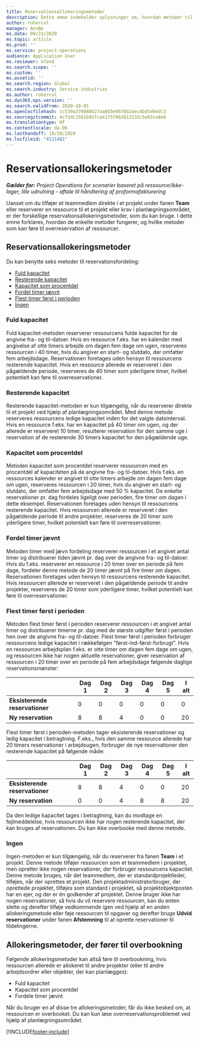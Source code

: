 ```yaml
---
title: Reservationsallokeringsmetoder
description: Dette emne indeholder oplysninger om, hvordan metoder til reservationsfordeling fungerer i Project Operations.
author: ruhercul
manager: AnnBe
ms.date: 09/23/2020
ms.topic: article
ms.prod: ''
ms.service: project-operations
audience: Application User
ms.reviewer: kfend
ms.search.scope: ''
ms.custom: ''
ms.assetid: ''
ms.search.region: Global
ms.search.industry: Service industries
ms.author: ruhercul
ms.dyn365.ops.version: ''
ms.search.validFrom: 2020-10-01
ms.openlocfilehash: cc539a376088627aa8d3e9678b2aec4bd5d0edc3
ms.sourcegitcommit: 4cf1dc1561b92fca4175f0b3813133c5e63ce8e6
ms.translationtype: HT
ms.contentlocale: da-DK
ms.lasthandoff: 10/28/2020
ms.locfileid: "4121481"
---
```

# <a name="booking-allocation-methods"></a>Reservationsallokeringsmetoder

_**Gælder for:** Project Operations for scenarier baseret på ressource/ikke-lager, lille udrulning - aftale til håndtering af proformafakturering_

Uanset om du tilføjer et teammedlem direkte i et projekt under fanen **Team** eller reserverer en ressource til et projekt eller krav i planlægningsområdet, er der forskellige reservationsallokeringsmetoder, som du kan bruge. I dette emne forklares, hvordan de enkelte metoder fungerer, og hvilke metoder som kan føre til overreservation af ressourcer.

## <a name="booking-allocation-methods"></a>Reservationsallokeringsmetoder

Du kan benytte seks metoder til reservationsfordeling:

- [Fuld kapacitet](#full)
- [Resterende kapacitet](#remaining)
- [Kapacitet som procentdel](#percentage)
- [Fordel timer jævnt](#evenly)
- [Flest timer først i perioden](#front)
- [Ingen](#none)

### <a name="full-capacity"></a><a name="full"></a>Fuld kapacitet 
Fuld kapacitet-metoden reserverer ressourcens fulde kapacitet for de angivne fra- og til-datoer. Hvis en ressource f.eks. har en kalender med angivelse af otte timers arbejde om dagen fem dage om ugen, reserveres ressourcen i 40 timer, hvis du angiver en start- og slutdato, der omfatter fem arbejdsdage. Reservationen foretages uden hensyn til ressourcens resterende kapacitet. Hvis en ressource allerede er reserveret i den pågældende periode, reserveres de 40 timer som yderligere timer, hvilket potentielt kan føre til overreservationer.

### <a name="remaining-capacity"></a><a name="remaining"></a>Resterende kapacitet
Resterende kapacitet-metoden er kun tilgængelig, når du reserverer direkte til et projekt ved hjælp af planlægningsområdet. Med denne metode reserveres ressourcens ledige kapacitet inden for det valgte datointerval. Hvis en ressource f.eks. har en kapacitet på 40 timer om ugen, og der allerede er reserveret 10 timer, resulterer reservation for den samme uge i reservation af de resterende 30 timers kapacitet for den pågældende uge.

### <a name="percentage-capacity"></a><a name="percentage"></a>Kapacitet som procentdel
Metoden kapacitet som procentdel reserverer ressourcen med en procentdel af kapaciteten på de angivne fra- og til-datoer. Hvis f.eks. en ressources kalender er angivet til otte timers arbejde om dagen fem dage om ugen, reserveres ressourcen i 20 timer, hvis du angiver en start- og slutdato, der omfatter fem arbejdsdage med 50 % kapacitet. De enkelte reservationer pr. dag fordeles ligeligt over perioden, fire timer om dagen i dette eksempel. Reservationen foretages uden hensyn til ressourcens resterende kapacitet. Hvis ressourcen allerede er reserveret i den pågældende periode til andre projekter, reserveres de 20 timer som yderligere timer, hvilket potentielt kan føre til overreservationer.

### <a name="evenly-distribute-hours"></a><a name="evenly"></a>Fordel timer jævnt
Metoden timer med jævn fordeling reserverer ressourcen i et angivet antal timer og distribuerer tiden jævnt pr. dag over de angivne fra- og til-datoer. Hvis du f.eks. reserverer en ressource i 20 timer over en periode på fem dage, fordeler denne metode de 20 timer jævnt på fire timer om dagen. Reservationen foretages uden hensyn til ressourcens resterende kapacitet. Hvis ressourcen allerede er reserveret i den pågældende periode til andre projekter, reserveres de 20 timer som yderligere timer, hvilket potentielt kan føre til overreservationer.

### <a name="front-load-hours"></a><a name="front"></a>Flest timer først i perioden
Metoden flest timer først i perioden reserverer ressourcen i et angivet antal timer og distribuerer timerne pr. dag med de største udgifter først i perioden hen over de angivne fra- og til-datoer. Flest timer først i perioden forbruger ressourcens ledige kapacitet i rækkefølgen "først-ind-først-forbrugt". Hvis en ressources arbejdsplan f.eks. er otte timer om dagen fem dage om ugen, og ressourcen ikke har nogen aktuelle reservationer, giver reservation af ressourcen i 20 timer over en periode på fem arbejdsdage følgende daglige reservationsmønster: 

|                           |    Dag 1    |    Dag 2    |    Dag 3    |    Dag 4    |    Dag 5    |    I alt    |
|---------------------------|-------------|-------------|-------------|-------------|-------------|-------------|
|    **Eksisterende reservationer**    |    0        |    0        |    0        |    0        |    0        |    0        |
|    **Ny reservation**          |    8        |    8        |    4        |    0        |    0        |    20       |

Flest timer først i perioden-metoden tager eksisterende reservationer og ledig kapacitet i betragtning. F.eks., hvis den samme ressource allerede har 20 timers reservationer i arbejdsugen, forbruger de nye reservationer den resterende kapacitet på følgende måde:

|                     | Dag 1 | Dag 2 | Dag 3 | Dag 4 | Dag 5 | I alt |
|---------------------|-------|-------|-------|-------|-------|-------|
| **Eksisterende reservationer** | 8     | 8     | 4     | 0     | 0     | 20    |
| **Ny reservation**       | 0     | 0     | 4     | 8     | 8     | 20    |

Da den ledige kapacitet tages i betragtning, kan du modtage en fejlmeddelelse, hvis ressourcen ikke har nogen resterende kapacitet, der kan bruges af reservationen. Du kan ikke overbooke med denne metode.

### <a name="none"></a><a name="none"></a>Ingen
Ingen-metoden er kun tilgængelig, når du reserverer fra fanen **Team** i et projekt. Denne metode tilføjer ressourcen som et teammedlem i projektet, men opretter ikke nogen reservationer, der forbruger ressourcens kapacitet. Denne metode bruges, når det teammedlem, der er standardprojektleder, tilføjes, når der oprettes et projekt. Den projektadministratorbruger, der oprettede projektet, tilføjes som standard i projektet, så projektobjektposten har en ejer, og der er én godkender af projektet. Denne bruger ikke har nogen reservationer, så hvis du vil reservere ressourcen, kan du enten slette og derefter tilføje vedkommende igen ved hjælp af en anden allokeringsmetode eller føje ressourcen til opgaver og derefter bruge **Udvid reservationer** under fanen **Afstemning** til at oprette reservationer til tildelingerne.

## <a name="allocation-methods-that-lead-to-overbooking"></a>Allokeringsmetoder, der fører til overbookning
Følgende allokeringsmetoder kan altså føre til overbookning, hvis ressourcen allerede er allokeret til andre projekter (eller til andre arbejdsordrer eller objekter, der kan planlægges):

- Fuld kapacitet
- Kapacitet som procentdel
- Fordele timer jævnt

Når du bruger en af disse tre allokeringsmetoder, får du ikke besked om, at ressourcen er overbooket. Du kan kun løse overreservationsproblemet ved hjælp af planlægningsområdet.


[!INCLUDE[footer-include](../includes/footer-banner.md)]